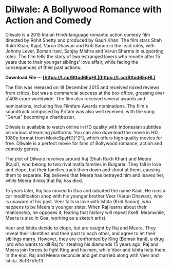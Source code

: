 # Dilwale: A Bollywood Romance with Action and Comedy
 
Dilwale is a 2015 Indian Hindi-language romantic action comedy film directed by Rohit Shetty and produced by Gauri Khan. The film stars Shah Rukh Khan, Kajol, Varun Dhawan and Kriti Sanon in the lead roles, with Johnny Lever, Boman Irani, Sanjay Mishra and Varun Sharma in supporting roles. The film tells the story of two estranged lovers who reunite after 15 years due to their younger siblings' love affair, while facing the consequences of their past actions.
 
**Download File ··· [https://t.co/Bttod6EqHL](https://t.co/Bttod6EqHL)**


 
The film was released on 18 December 2015 and received mixed reviews from critics, but was a commercial success at the box office, grossing over â¹408 crore worldwide. The film also received several awards and nominations, including five Filmfare Awards nominations. The film's soundtrack composed by Pritam was also well received, with the song "Gerua" becoming a chartbuster.
 
Dilwale is available to watch online in HD quality with Indonesian subtitles on various streaming platforms. You can also download the movie in HD 1080p format from MovieSpyHD[^2^], which offers high quality movies for free. Dilwale is a perfect movie for fans of Bollywood romance, action and comedy genres.
  
The plot of Dilwale revolves around Raj (Shah Rukh Khan) and Meera (Kajol), who belong to two rival mafia families in Bulgaria. They fall in love and elope, but their families track them down and shoot at them, causing them to separate. Raj believes that Meera has betrayed him and leaves her, while Meera thinks that Raj has died.
 
15 years later, Raj has moved to Goa and adopted the name Kaali. He runs a car modification shop with his younger brother Veer (Varun Dhawan), who is unaware of his past. Veer falls in love with Ishita (Kriti Sanon), who happens to be Meera's younger sister. When Raj learns about their relationship, he opposes it, fearing that history will repeat itself. Meanwhile, Meera is also in Goa, working as a sketch artist.
 
Veer and Ishita decide to elope, but are caught by Raj and Meera. They reveal their identities and their past to each other, and agree to let their siblings marry. However, they are confronted by King (Boman Irani), a drug lord who wants to kill Raj for stealing his diamonds 15 years ago. Raj and Meera join forces to fight King and his men, while Veer and Ishita help them. In the end, Raj and Meera reconcile and get married along with Veer and Ishita.
 8cf37b1e13
 
